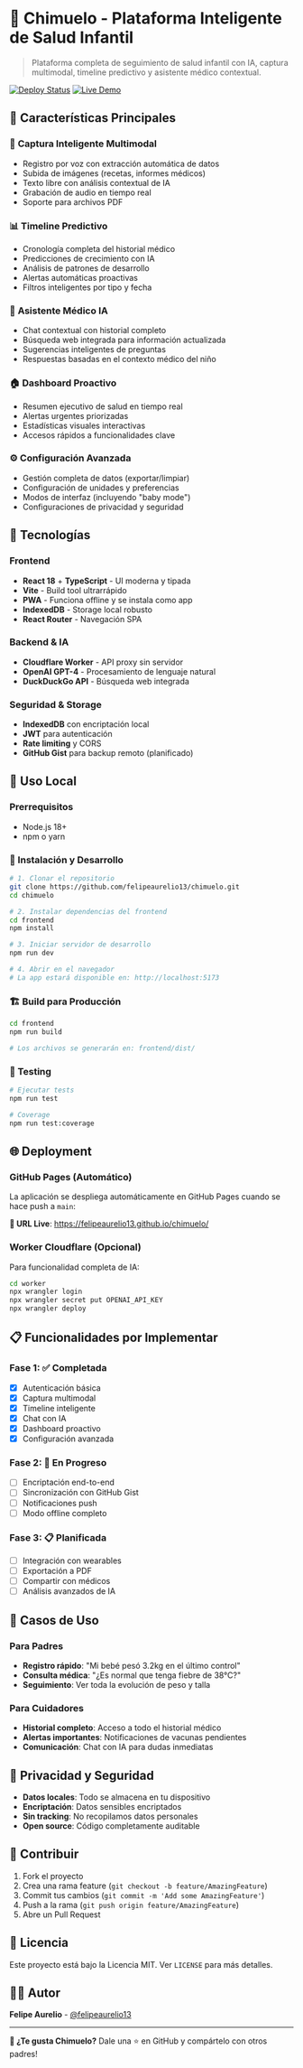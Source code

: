 # 🦷 Chimuelo - Plataforma Inteligente de Salud Infantil

> Plataforma completa de seguimiento de salud infantil con IA, captura multimodal, timeline predictivo y asistente médico contextual.

[![Deploy Status](https://github.com/felipeaurelio13/chimuelo/actions/workflows/deploy.yml/badge.svg)](https://github.com/felipeaurelio13/chimuelo/actions)
[![Live Demo](https://img.shields.io/badge/demo-live-green)](https://felipeaurelio13.github.io/chimuelo/)

## 🌟 Características Principales

### 🎤 **Captura Inteligente Multimodal**
- Registro por voz con extracción automática de datos
- Subida de imágenes (recetas, informes médicos)
- Texto libre con análisis contextual de IA
- Grabación de audio en tiempo real
- Soporte para archivos PDF

### 📊 **Timeline Predictivo**
- Cronología completa del historial médico
- Predicciones de crecimiento con IA
- Análisis de patrones de desarrollo
- Alertas automáticas proactivas
- Filtros inteligentes por tipo y fecha

### 💬 **Asistente Médico IA**
- Chat contextual con historial completo
- Búsqueda web integrada para información actualizada
- Sugerencias inteligentes de preguntas
- Respuestas basadas en el contexto médico del niño

### 🏠 **Dashboard Proactivo**
- Resumen ejecutivo de salud en tiempo real
- Alertas urgentes priorizadas
- Estadísticas visuales interactivas
- Accesos rápidos a funcionalidades clave

### ⚙️ **Configuración Avanzada**
- Gestión completa de datos (exportar/limpiar)
- Configuración de unidades y preferencias
- Modos de interfaz (incluyendo "baby mode")
- Configuraciones de privacidad y seguridad

## 🚀 Tecnologías

### Frontend
- **React 18** + **TypeScript** - UI moderna y tipada
- **Vite** - Build tool ultrarrápido
- **PWA** - Funciona offline y se instala como app
- **IndexedDB** - Storage local robusto
- **React Router** - Navegación SPA

### Backend & IA
- **Cloudflare Worker** - API proxy sin servidor
- **OpenAI GPT-4** - Procesamiento de lenguaje natural
- **DuckDuckGo API** - Búsqueda web integrada

### Seguridad & Storage
- **IndexedDB** con encriptación local
- **JWT** para autenticación
- **Rate limiting** y CORS
- **GitHub Gist** para backup remoto (planificado)

## 📱 Uso Local

### Prerrequisitos
- Node.js 18+
- npm o yarn

### 🔧 Instalación y Desarrollo

```bash
# 1. Clonar el repositorio
git clone https://github.com/felipeaurelio13/chimuelo.git
cd chimuelo

# 2. Instalar dependencias del frontend
cd frontend
npm install

# 3. Iniciar servidor de desarrollo
npm run dev

# 4. Abrir en el navegador
# La app estará disponible en: http://localhost:5173
```

### 🏗️ Build para Producción

```bash
cd frontend
npm run build

# Los archivos se generarán en: frontend/dist/
```

### 🧪 Testing

```bash
# Ejecutar tests
npm run test

# Coverage
npm run test:coverage
```

## 🌐 Deployment

### GitHub Pages (Automático)
La aplicación se despliega automáticamente en GitHub Pages cuando se hace push a `main`:

**🔗 URL Live**: https://felipeaurelio13.github.io/chimuelo/

### Worker Cloudflare (Opcional)
Para funcionalidad completa de IA:

```bash
cd worker
npx wrangler login
npx wrangler secret put OPENAI_API_KEY
npx wrangler deploy
```

## 📋 Funcionalidades por Implementar

### Fase 1: ✅ Completada
- [x] Autenticación básica
- [x] Captura multimodal
- [x] Timeline inteligente
- [x] Chat con IA
- [x] Dashboard proactivo
- [x] Configuración avanzada

### Fase 2: 🔄 En Progreso
- [ ] Encriptación end-to-end
- [ ] Sincronización con GitHub Gist
- [ ] Notificaciones push
- [ ] Modo offline completo

### Fase 3: 📋 Planificada
- [ ] Integración con wearables
- [ ] Exportación a PDF
- [ ] Compartir con médicos
- [ ] Análisis avanzados de IA

## 🎯 Casos de Uso

### Para Padres
- **Registro rápido**: "Mi bebé pesó 3.2kg en el último control"
- **Consulta médica**: "¿Es normal que tenga fiebre de 38°C?"
- **Seguimiento**: Ver toda la evolución de peso y talla

### Para Cuidadores
- **Historial completo**: Acceso a todo el historial médico
- **Alertas importantes**: Notificaciones de vacunas pendientes
- **Comunicación**: Chat con IA para dudas inmediatas

## 🔐 Privacidad y Seguridad

- **Datos locales**: Todo se almacena en tu dispositivo
- **Encriptación**: Datos sensibles encriptados
- **Sin tracking**: No recopilamos datos personales
- **Open source**: Código completamente auditable

## 🤝 Contribuir

1. Fork el proyecto
2. Crea una rama feature (`git checkout -b feature/AmazingFeature`)
3. Commit tus cambios (`git commit -m 'Add some AmazingFeature'`)
4. Push a la rama (`git push origin feature/AmazingFeature`)
5. Abre un Pull Request

## 📄 Licencia

Este proyecto está bajo la Licencia MIT. Ver `LICENSE` para más detalles.

## 👨‍💻 Autor

**Felipe Aurelio** - [@felipeaurelio13](https://github.com/felipeaurelio13)

---

**📱 ¿Te gusta Chimuelo?** Dale una ⭐ en GitHub y compártelo con otros padres!